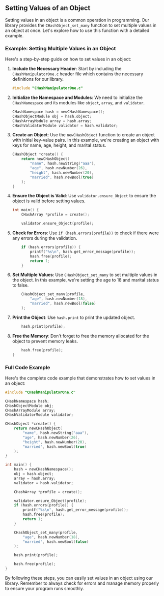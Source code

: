 ## Setting Values of an Object

Setting values in an object is a common operation in programming. Our library provides the `CHashObject_set_many` function to set multiple values in an object at once. Let's explore how to use this function with a detailed example.

### Example: Setting Multiple Values in an Object

Here's a step-by-step guide on how to set values in an object:

1. **Include the Necessary Header**: Start by including the `CHashManipulatorOne.c` header file which contains the necessary definitions for our library.

   ```c
   #include "CHashManipulatorOne.c"
   ```

2. **Initialize the Namespace and Modules**: We need to initialize the `CHashNamespace` and its modules like `object`, `array`, and `validator`.

   ```c
   CHashNamespace hash = newCHashNamespace();
   CHashObjectModule obj = hash.object;
   CHashArrayModule array = hash.array;
   CHashValidatorModule validator = hash.validator;
   ```

3. **Create an Object**: Use the `newCHashObject` function to create an object with initial key-value pairs. In this example, we're creating an object with keys for name, age, height, and marital status.

   ```c
   CHashObject *create() {
       return newCHashObject(
           "name", hash.newString("aaa"),
           "age", hash.newNumber(26),
           "height", hash.newNumber(20),
           "married", hash.newBool(true)
       );
   }
   ```

4. **Ensure the Object is Valid**: Use `validator.ensure_Object` to ensure the object is valid before setting values.

   ```c
   int main() {
       CHashArray *profile = create();

       validator.ensure_Object(profile);
   ```

5. **Check for Errors**: Use `if (hash.errors(profile))` to check if there were any errors during the validation.

   ```c
       if (hash.errors(profile)) {
           printf("%s\n", hash.get_error_message(profile));
           hash.free(profile);
           return 1;
       }
   ```

6. **Set Multiple Values**: Use `CHashObject_set_many` to set multiple values in the object. In this example, we're setting the age to 18 and marital status to false.

   ```c
       CHashObject_set_many(profile,
           "age", hash.newNumber(18),
           "married", hash.newBool(false)
       );
   ```

7. **Print the Object**: Use `hash.print` to print the updated object.

   ```c
       hash.print(profile);
   ```

8. **Free the Memory**: Don't forget to free the memory allocated for the object to prevent memory leaks.

   ```c
       hash.free(profile);
   }
   ```

### Full Code Example

Here's the complete code example that demonstrates how to set values in an object:

```c
#include "CHashManipulatorOne.c"

CHashNamespace hash;
CHashObjectModule obj;
CHashArrayModule array;
CHashValidatorModule validator;

CHashObject *create() {
    return newCHashObject(
        "name", hash.newString("aaa"),
        "age", hash.newNumber(26),
        "height", hash.newNumber(20),
        "married", hash.newBool(true)
    );
}

int main() {
    hash = newCHashNamespace();
    obj = hash.object;
    array = hash.array;
    validator = hash.validator;

    CHashArray *profile = create();

    validator.ensure_Object(profile);
    if (hash.errors(profile)) {
        printf("%s\n", hash.get_error_message(profile));
        hash.free(profile);
        return 1;
    }

    CHashObject_set_many(profile,
        "age", hash.newNumber(18),
        "married", hash.newBool(false)
    );

    hash.print(profile);

    hash.free(profile);
}
```

By following these steps, you can easily set values in an object using our library. Remember to always check for errors and manage memory properly to ensure your program runs smoothly.